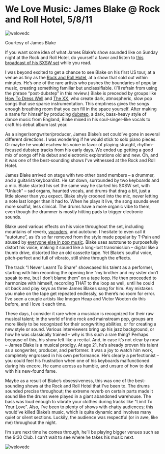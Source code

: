 # We Love Music: James Blake @ Rock and Roll Hotel, 5/8/11
![welovedc](/content/images/blake1_5705161789_o.jpg "blake1")

Courtesy of James Blake

If you want some idea of what James Blake’s show sounded like on Sunday night at the Rock and Roll Hotel, do yourself a favor and listen to [this broadcast of his SXSW set](http://www.npr.org/2011/04/07/134531765/sxsw-2011-james-blake-live-in-concert) while you read.

I was beyond excited to get a chance to see Blake on his first US tour, at a venue as tiny as the [Rock and Roll Hotel](http://www.rockandrollhoteldc.com/portal/), at a show that sold out within minutes. He’s one of the rare artists who pushes the boundaries of popular music, creating something familiar but unclassifiable. (I’ll refrain from using the phrase “post-dubstep” in this review.) Blake is preceded by groups like [How To Dress Well](http://howtodresswell.blogspot.com/) and [The XX](http://thexx.info/), who create dark, atmospheric, slow pop songs that use sparse instrumentation. This emptiness gives the songs enough breathing room that you can fill in the space yourself. After making a name for himself by producing [dubstep](http://vimeo.com/11396674), a dark, bass-heavy style of dance music from England, Blake mixed in his soul-singer-like vocals to craft his debut album last year.

As a singer/songwriter/producer, James Blake’s set could’ve gone in several different directions. I was wondering if he would stick to solo piano pieces. Or maybe he would eschew his voice in favor of playing straight, rhythm-focused dubstep tracks from his early days. We ended up getting a good mix of songs off his debut and electronic explorations old and new. Oh, and it was one of the best-sounding shows I’ve witnessed at the Rock and Roll Hotel.


James Blake arrived on stage with two other band members – a drummer, and a guitarist/keyboardist. He sat down, surrounded by two keyboards and a mic. Blake started his set the same way he started his SXSW set, with “Unluck” – sad organs, haunted vocals, and drums that drag a bit, just a little slower than you expect. Blake shyly crooned into the mic, never letting a note last longer than it had to. When he plays it live, the song sounds even more soulful, less clinical. The drums have a more organic vibe to them, even though the drummer is mostly hitting pads to trigger electronic sounds.

Blake used various effects on his voice throughout the set, including mountains of reverb, [vocoders](http://en.wikipedia.org/wiki/Vocoder), and autotune. I hesitate to even call it “autotune”, as it’s so far removed from the style made popular by T-Pain and abused by [everyone else in pop music](http://www.hometracked.com/2008/02/05/auto-tune-abuse-in-pop-music-10-examples/). Blake uses autotune to purposefully distort his voice, making it sound like a long-lost transmission – digital like a thumb drive, distorted like an old cassette tape. Yet Blake’s soulful voice, pitch-perfect and full of vibrato, still shine through the effects.

The track “I Never Learnt To Share” showcased his talent as a performer, starting with him recording the opening line “my brother and my sister don’t speak to me, but I don’t blame them” on a tape loop. He then proceeded to harmonize with himself, recording THAT to the loop as well, until he could sit back and play keys as three James Blakes sang for him. Any mistakes you make on the tape get repeated endlessly, so there’s no room for error. I’ve seen a couple artists like Imogen Heap and Victor Wooten do this before, and I love it each time.

These days, I consider it rare when a musician is recognized for their raw musical talent; in the world of indie rock and mainstream pop, groups are more likely to be recognized for their songwriting abilities, or for creating a new style or sound. Various interviewers bring up his jazz background, or how he was classically trained – why is this such a rare thing? Perhaps because of this, his show felt like a recital. And, in case it’s not clear by now – James Blake is a musical prodigy. At age 21, he’s already proven his talent as a songwriter, producer, and performer. It was a joy to watch him work, completely engrossed in his own performance. He’s clearly a perfectionist – you could feel his frustration when one of his keyboards malfunctioned during his encore. He came across as humble, and unsure of how to deal with his new-found fame.

Maybe as a result of Blake’s obsessiveness, this was one of the best-sounding shows at the Rock and Roll Hotel that I’ve been to. The drums sounded precise throughout; the extreme reverb on certain parts made it sound like the drums were played in a giant abandoned warehouse. The bass was loud enough to vibrate your clothes during tracks like “Limit To Your Love”. Also, I’ve been to plenty of shows with chatty audiences; this would’ve killed Blake’s music, which is quite dynamic and involves many quiet or silent sections. Luckily, the audience was respectful (or in awe, like me) throughout the night.

I’m sure next time he comes through, he’ll be playing bigger venues such as the 9:30 Club. I can’t wait to see where he takes his music next.

![welovedc](/content/images/blake-setlist_5705710444_o.jpg "Blake Setlist")
